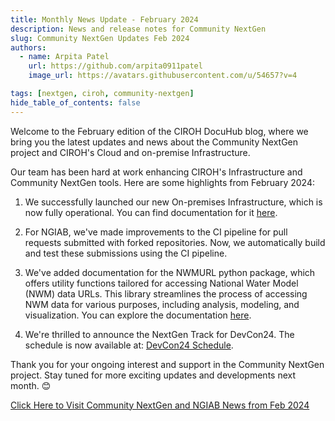 ```yaml
---
title: Monthly News Update - February 2024
description: News and release notes for Community NextGen
slug: Community NextGen Updates Feb 2024
authors:
  - name: Arpita Patel
    url: https://github.com/arpita0911patel
    image_url: https://avatars.githubusercontent.com/u/54657?v=4

tags: [nextgen, ciroh, community-nextgen]
hide_table_of_contents: false
---
```

Welcome to the February edition of the CIROH DocuHub blog, where we bring you the latest updates and news about the Community NextGen project and CIROH's Cloud and on-premise Infrastructure.

Our team has been hard at work enhancing CIROH's Infrastructure and Community NextGen tools. Here are some highlights from February 2024:

1. We successfully launched our new On-premises Infrastructure, which is now fully operational. You can find documentation for it [here](/docs/services/on-prem/).

2. For NGIAB, we've made improvements to the CI pipeline for pull requests submitted with forked repositories. Now, we automatically build and test these submissions using the CI pipeline.

3. We've added documentation for the NWMURL python package, which offers utility functions tailored for accessing National Water Model (NWM) data URLs. This library streamlines the process of accessing NWM data for various purposes, including analysis, modeling, and visualization. You can explore the documentation [here](/docs/products/dataaccess).

4. We're thrilled to announce the NextGen Track for DevCon24. The schedule is now available at: [DevCon24 Schedule](https://ciroh.ua.edu/devconference/).

Thank you for your ongoing interest and support in the Community NextGen project. Stay tuned for more exciting updates and developments next month. 😊

[Click Here to Visit Community NextGen and NGIAB News from Feb 2024](/docs/products/nextgeninaboxDocker)